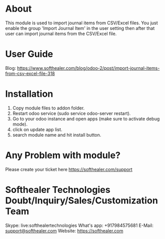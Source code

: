 About
============
This module is used to import journal items from CSV/Excel files. You just enable the group 'Import Journal Item' in the user setting then after that user can import journal items from the CSV/Excel file.


User Guide
============
Blog: https://www.softhealer.com/blog/odoo-2/post/import-journal-items-from-csv-excel-file-318
                
Installation
============
1) Copy module files to addon folder.
2) Restart odoo service (sudo service odoo-server restart).
3) Go to your odoo instance and open apps (make sure to activate debug mode).
4) click on update app list. 
5) search module name and hit install button.

Any Problem with module?
=====================================
Please create your ticket here https://softhealer.com/support

Softhealer Technologies Doubt/Inquiry/Sales/Customization Team
=====================================
Skype: live:softhealertechnologies
What's app: +917984575681
E-Mail: support@softhealer.com
Website: https://softhealer.com



